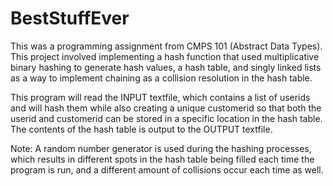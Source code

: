 # BestStuffEver
This was a programming assignment from CMPS 101 (Abstract Data Types).
This project involved implementing a hash function that used multiplicative binary hashing to generate hash values, a hash table, and singly linked lists as a way to implement chaining as a collision resolution in the hash table.

This program will read the INPUT textfile, which contains a list of userids and will hash them while also creating a unique customerid so that both the userid and customerid can be stored in a specific location in the hash table. The contents of the hash table is output to the OUTPUT textfile.

Note: A random number generator is used during the hashing processes, which results in different spots in the hash table being filled each time the program is run, and a different amount of collisions occur each time as well.
